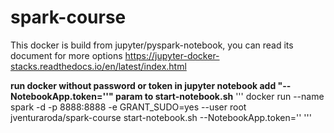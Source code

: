 # spark-course

This docker is build from jupyter/pyspark-notebook, you can read its document for more options
https://jupyter-docker-stacks.readthedocs.io/en/latest/index.html

**run docker without password or token in jupyter notebook add "--NotebookApp.token=''" param to start-notebook.sh**
'''
docker run --name spark -d -p 8888:8888 -e GRANT_SUDO=yes --user root jventuraroda/spark-course start-notebook.sh --NotebookApp.token=''
'''

